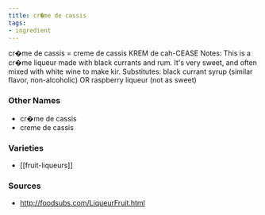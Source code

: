 ```yaml
---
title: cr�me de cassis
tags:
- ingredient
---
```

cr�me de cassis = creme de cassis KREM de cah-CEASE Notes: This is a cr�me liqueur made with black currants and rum. It's very sweet, and often mixed with white wine to make kir. Substitutes: black currant syrup (similar flavor, non-alcoholic) OR raspberry liqueur (not as sweet)

### Other Names

* cr�me de cassis
* creme de cassis

### Varieties

* [[fruit-liqueurs]]

### Sources
* http://foodsubs.com/LiqueurFruit.html
